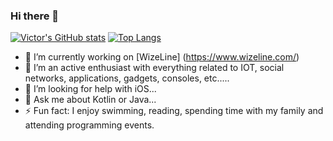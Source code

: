 ### Hi there 👋

[![Victor's GitHub stats](https://github-readme-stats.vercel.app/api?username=vagprogrammer)](https://github.com/vagprogrammer/github-readme-stats)
[![Top Langs](https://github-readme-stats.vercel.app/api/top-langs/?username=vagprogrammer)](https://github.com/vagprogrammer/github-readme-stats)

- 🔭 I’m currently working on [WizeLine] (https://www.wizeline.com/)
- 🌱 I’m an active enthusiast with everything related to IOT, social networks, applications, gadgets, consoles, etc.....
- 🤔 I’m looking for help with iOS...
- 💬 Ask me about Kotlin or Java...
- ⚡ Fun fact: I enjoy swimming, reading, spending time with my family and attending programming events.

<!--
**vagprogrammer/vagprogrammer** is a ✨ _special_ ✨ repository because its `README.md` (this file) appears on your GitHub profile.

Here are some ideas to get you started:

- 🔭 I’m currently working on ...
- 🌱 I’m currently learning ...
- 👯 I’m looking to collaborate on ...
- 🤔 I’m looking for help with ...
- 💬 Ask me about ...
- 📫 How to reach me: ...
- 😄 Pronouns: ...
- ⚡ Fun fact: ...
-->
